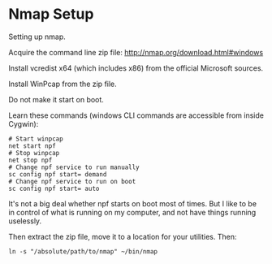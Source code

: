 Nmap Setup
==========

Setting up nmap.

Acquire the command line zip file: http://nmap.org/download.html#windows

Install vcredist x64 (which includes x86) from the official Microsoft sources.

Install WinPcap from the zip file.

Do not make it start on boot.

Learn these commands (windows CLI commands are accessible from inside Cygwin):

```
# Start winpcap
net start npf
# Stop winpcap
net stop npf
# Change npf service to run manually
sc config npf start= demand
# Change npf service to run on boot
sc config npf start= auto
```

It's not a big deal whether npf starts on boot most of times. But I like to be in control of what is running on my computer, and not have things running uselessly.

Then extract the zip file, move it to a location for your utilities. Then:

```
ln -s "/absolute/path/to/nmap" ~/bin/nmap
```